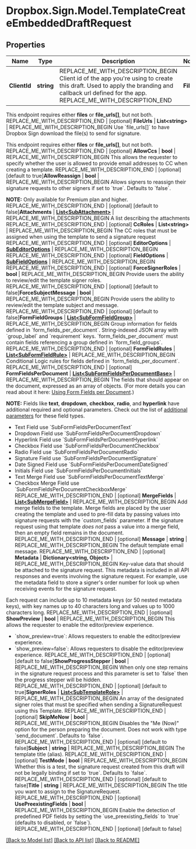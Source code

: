 # Dropbox.Sign.Model.TemplateCreateEmbeddedDraftRequest

## Properties

Name | Type | Description | Notes
------------ | ------------- | ------------- | -------------
**ClientId** | **string** | REPLACE_ME_WITH_DESCRIPTION_BEGIN Client id of the app you&#39;re using to create this draft. Used to apply the branding and callback url defined for the app. REPLACE_ME_WITH_DESCRIPTION_END | **Files** | **List&lt;System.IO.Stream&gt;** | REPLACE_ME_WITH_DESCRIPTION_BEGIN Use &#x60;files[]&#x60; to indicate the uploaded file(s) to send for signature.

This endpoint requires either **files** or **file_urls[]**, but not both. REPLACE_ME_WITH_DESCRIPTION_END | [optional] **FileUrls** | **List&lt;string&gt;** | REPLACE_ME_WITH_DESCRIPTION_BEGIN Use &#x60;file_urls[]&#x60; to have Dropbox Sign download the file(s) to send for signature.

This endpoint requires either **files** or **file_urls[]**, but not both. REPLACE_ME_WITH_DESCRIPTION_END | [optional] **AllowCcs** | **bool** | REPLACE_ME_WITH_DESCRIPTION_BEGIN This allows the requester to specify whether the user is allowed to provide email addresses to CC when creating a template. REPLACE_ME_WITH_DESCRIPTION_END | [optional] [default to true]**AllowReassign** | **bool** | REPLACE_ME_WITH_DESCRIPTION_BEGIN Allows signers to reassign their signature requests to other signers if set to &#x60;true&#x60;. Defaults to &#x60;false&#x60;.

**NOTE:** Only available for Premium plan and higher. REPLACE_ME_WITH_DESCRIPTION_END | [optional] [default to false]**Attachments** | [**List&lt;SubAttachment&gt;**](SubAttachment.md) | REPLACE_ME_WITH_DESCRIPTION_BEGIN A list describing the attachments REPLACE_ME_WITH_DESCRIPTION_END | [optional] **CcRoles** | **List&lt;string&gt;** | REPLACE_ME_WITH_DESCRIPTION_BEGIN The CC roles that must be assigned when using the template to send a signature request REPLACE_ME_WITH_DESCRIPTION_END | [optional] **EditorOptions** | [**SubEditorOptions**](SubEditorOptions.md) | REPLACE_ME_WITH_DESCRIPTION_BEGIN  REPLACE_ME_WITH_DESCRIPTION_END | [optional] **FieldOptions** | [**SubFieldOptions**](SubFieldOptions.md) | REPLACE_ME_WITH_DESCRIPTION_BEGIN  REPLACE_ME_WITH_DESCRIPTION_END | [optional] **ForceSignerRoles** | **bool** | REPLACE_ME_WITH_DESCRIPTION_BEGIN Provide users the ability to review/edit the template signer roles. REPLACE_ME_WITH_DESCRIPTION_END | [optional] [default to false]**ForceSubjectMessage** | **bool** | REPLACE_ME_WITH_DESCRIPTION_BEGIN Provide users the ability to review/edit the template subject and message. REPLACE_ME_WITH_DESCRIPTION_END | [optional] [default to false]**FormFieldGroups** | [**List&lt;SubFormFieldGroup&gt;**](SubFormFieldGroup.md) | REPLACE_ME_WITH_DESCRIPTION_BEGIN Group information for fields defined in &#x60;form_fields_per_document&#x60;. String-indexed JSON array with &#x60;group_label&#x60; and &#x60;requirement&#x60; keys. &#x60;form_fields_per_document&#x60; must contain fields referencing a group defined in &#x60;form_field_groups&#x60;. REPLACE_ME_WITH_DESCRIPTION_END | [optional] **FormFieldRules** | [**List&lt;SubFormFieldRule&gt;**](SubFormFieldRule.md) | REPLACE_ME_WITH_DESCRIPTION_BEGIN Conditional Logic rules for fields defined in &#x60;form_fields_per_document&#x60;. REPLACE_ME_WITH_DESCRIPTION_END | [optional] **FormFieldsPerDocument** | [**List&lt;SubFormFieldsPerDocumentBase&gt;**](SubFormFieldsPerDocumentBase.md) | REPLACE_ME_WITH_DESCRIPTION_BEGIN The fields that should appear on the document, expressed as an array of objects. (For more details you can read about it here: [Using Form Fields per Document](/docs/openapi/form-fields-per-document).)

**NOTE:** Fields like **text**, **dropdown**, **checkbox**, **radio**, and **hyperlink** have additional required and optional parameters. Check out the list of [additional parameters](/api/reference/constants/#form-fields-per-document) for these field types.

* Text Field use &#x60;SubFormFieldsPerDocumentText&#x60;
* Dropdown Field use &#x60;SubFormFieldsPerDocumentDropdown&#x60;
* Hyperlink Field use &#x60;SubFormFieldsPerDocumentHyperlink&#x60;
* Checkbox Field use &#x60;SubFormFieldsPerDocumentCheckbox&#x60;
* Radio Field use &#x60;SubFormFieldsPerDocumentRadio&#x60;
* Signature Field use &#x60;SubFormFieldsPerDocumentSignature&#x60;
* Date Signed Field use &#x60;SubFormFieldsPerDocumentDateSigned&#x60;
* Initials Field use &#x60;SubFormFieldsPerDocumentInitials&#x60;
* Text Merge Field use &#x60;SubFormFieldsPerDocumentTextMerge&#x60;
* Checkbox Merge Field use &#x60;SubFormFieldsPerDocumentCheckboxMerge&#x60; REPLACE_ME_WITH_DESCRIPTION_END | [optional] **MergeFields** | [**List&lt;SubMergeField&gt;**](SubMergeField.md) | REPLACE_ME_WITH_DESCRIPTION_BEGIN Add merge fields to the template. Merge fields are placed by the user creating the template and used to pre-fill data by passing values into signature requests with the &#x60;custom_fields&#x60; parameter.
If the signature request using that template *does not* pass a value into a merge field, then an empty field remains in the document. REPLACE_ME_WITH_DESCRIPTION_END | [optional] **Message** | **string** | REPLACE_ME_WITH_DESCRIPTION_BEGIN The default template email message. REPLACE_ME_WITH_DESCRIPTION_END | [optional] **Metadata** | **Dictionary&lt;string, Object&gt;** | REPLACE_ME_WITH_DESCRIPTION_BEGIN Key-value data that should be attached to the signature request. This metadata is included in all API responses and events involving the signature request. For example, use the metadata field to store a signer&#39;s order number for look up when receiving events for the signature request.

Each request can include up to 10 metadata keys (or 50 nested metadata keys), with key names up to 40 characters long and values up to 1000 characters long. REPLACE_ME_WITH_DESCRIPTION_END | [optional] **ShowPreview** | **bool** | REPLACE_ME_WITH_DESCRIPTION_BEGIN This allows the requester to enable the editor/preview experience.

- &#x60;show_preview&#x3D;true&#x60;: Allows requesters to enable the editor/preview experience.
- &#x60;show_preview&#x3D;false&#x60;: Allows requesters to disable the editor/preview experience. REPLACE_ME_WITH_DESCRIPTION_END | [optional] [default to false]**ShowProgressStepper** | **bool** | REPLACE_ME_WITH_DESCRIPTION_BEGIN When only one step remains in the signature request process and this parameter is set to &#x60;false&#x60; then the progress stepper will be hidden. REPLACE_ME_WITH_DESCRIPTION_END | [optional] [default to true]**SignerRoles** | [**List&lt;SubTemplateRole&gt;**](SubTemplateRole.md) | REPLACE_ME_WITH_DESCRIPTION_BEGIN An array of the designated signer roles that must be specified when sending a SignatureRequest using this Template. REPLACE_ME_WITH_DESCRIPTION_END | [optional] **SkipMeNow** | **bool** | REPLACE_ME_WITH_DESCRIPTION_BEGIN Disables the &quot;Me (Now)&quot; option for the person preparing the document. Does not work with type &#x60;send_document&#x60;. Defaults to &#x60;false&#x60;. REPLACE_ME_WITH_DESCRIPTION_END | [optional] [default to false]**Subject** | **string** | REPLACE_ME_WITH_DESCRIPTION_BEGIN The template title (alias). REPLACE_ME_WITH_DESCRIPTION_END | [optional] **TestMode** | **bool** | REPLACE_ME_WITH_DESCRIPTION_BEGIN Whether this is a test, the signature request created from this draft will not be legally binding if set to &#x60;true&#x60;. Defaults to &#x60;false&#x60;. REPLACE_ME_WITH_DESCRIPTION_END | [optional] [default to false]**Title** | **string** | REPLACE_ME_WITH_DESCRIPTION_BEGIN The title you want to assign to the SignatureRequest. REPLACE_ME_WITH_DESCRIPTION_END | [optional] **UsePreexistingFields** | **bool** | REPLACE_ME_WITH_DESCRIPTION_BEGIN Enable the detection of predefined PDF fields by setting the &#x60;use_preexisting_fields&#x60; to &#x60;true&#x60; (defaults to disabled, or &#x60;false&#x60;). REPLACE_ME_WITH_DESCRIPTION_END | [optional] [default to false]

[[Back to Model list]](../README.md#documentation-for-models) [[Back to API list]](../README.md#documentation-for-api-endpoints) [[Back to README]](../README.md)

